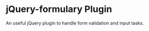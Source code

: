 jQuery-formulary Plugin
================

An useful jQuery plugin to handle form validation and input tasks.
